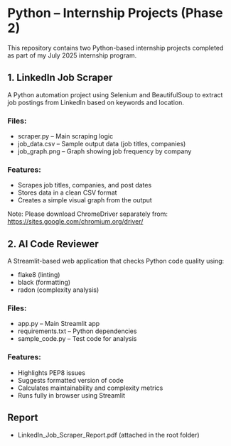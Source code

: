 # Python – Internship Projects (Phase 2)

This repository contains two Python-based internship projects completed as part of my July 2025 internship program.
## 1. LinkedIn Job Scraper

A Python automation project using Selenium and BeautifulSoup to extract job postings from LinkedIn based on keywords and location.

### Files:
- scraper.py – Main scraping logic
- job_data.csv – Sample output data (job titles, companies)
- job_graph.png – Graph showing job frequency by company

### Features:
- Scrapes job titles, companies, and post dates
- Stores data in a clean CSV format
- Creates a simple visual graph from the output

Note: Please download ChromeDriver separately from:  
https://sites.google.com/chromium.org/driver/

## 2. AI Code Reviewer

A Streamlit-based web application that checks Python code quality using:
- flake8 (linting)
- black (formatting)
- radon (complexity analysis)

### Files:
- app.py – Main Streamlit app
- requirements.txt – Python dependencies
- sample_code.py – Test code for analysis

### Features:
- Highlights PEP8 issues
- Suggests formatted version of code
- Calculates maintainability and complexity metrics
- Runs fully in browser using Streamlit

## Report
- LinkedIn_Job_Scraper_Report.pdf (attached in the root folder)
